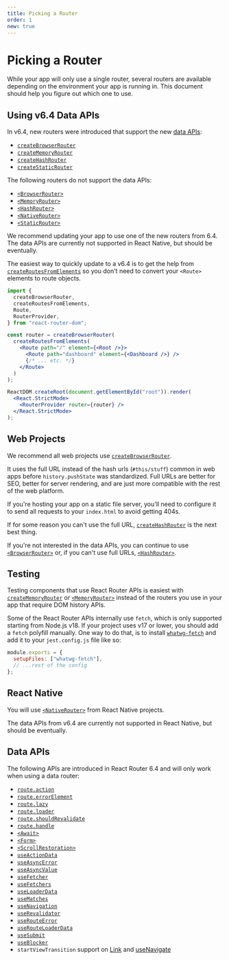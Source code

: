 ```yaml
---
title: Picking a Router
order: 1
new: true
---
```


# Picking a Router

While your app will only use a single router, several routers are available depending on the environment your app is running in. This document should help you figure out which one to use.

## Using v6.4 Data APIs

In v6.4, new routers were introduced that support the new [data APIs][data-apis]:

- [`createBrowserRouter`][createbrowserrouter]
- [`createMemoryRouter`][creatememoryrouter]
- [`createHashRouter`][createhashrouter]
- [`createStaticRouter`][createstaticrouter]

The following routers do not support the data APIs:

- [`<BrowserRouter>`][browserrouter]
- [`<MemoryRouter>`][memoryrouter]
- [`<HashRouter>`][hashrouter]
- [`<NativeRouter>`][nativerouter]
- [`<StaticRouter>`][staticrouter]

We recommend updating your app to use one of the new routers from 6.4. The data APIs are currently not supported in React Native, but should be eventually.

The easiest way to quickly update to a v6.4 is to get the help from [`createRoutesFromElements`][createroutesfromelements] so you don't need to convert your `<Route>` elements to route objects.

```jsx
import {
  createBrowserRouter,
  createRoutesFromElements,
  Route,
  RouterProvider,
} from "react-router-dom";

const router = createBrowserRouter(
  createRoutesFromElements(
    <Route path="/" element={<Root />}>
      <Route path="dashboard" element={<Dashboard />} />
      {/* ... etc. */}
    </Route>
  )
);

ReactDOM.createRoot(document.getElementById("root")).render(
  <React.StrictMode>
    <RouterProvider router={router} />
  </React.StrictMode>
);
```

## Web Projects

We recommend all web projects use [`createBrowserRouter`][createbrowserrouter].

It uses the full URL instead of the hash urls (`#this/stuff`) common in web apps before `history.pushState` was standardized. Full URLs are better for SEO, better for server rendering, and are just more compatible with the rest of the web platform.

If you're hosting your app on a static file server, you'll need to configure it to send all requests to your `index.html` to avoid getting 404s.

If for some reason you can't use the full URL, [`createHashRouter`][createhashrouter] is the next best thing.

If you're not interested in the data APIs, you can continue to use [`<BrowserRouter>`][browserrouter] or, if you can't use full URLs, [`<HashRouter>`][hashrouter].

## Testing

Testing components that use React Router APIs is easiest with [`createMemoryRouter`][creatememoryrouter] or [`<MemoryRouter>`][memoryrouter] instead of the routers you use in your app that require DOM history APIs.

Some of the React Router APIs internally use `fetch`, which is only supported starting from Node.js v18. If your project uses v17 or lower, you should add a `fetch` polyfill manually. One way to do that, is to install [`whatwg-fetch`](https://www.npmjs.com/package/whatwg-fetch) and add it to your `jest.config.js` file like so:

```js
module.exports = {
  setupFiles: ["whatwg-fetch"],
  // ...rest of the config
};
```

## React Native

You will use [`<NativeRouter>`][nativerouter] from React Native projects.

The data APIs from v6.4 are currently not supported in React Native, but should be eventually.

## Data APIs

The following APIs are introduced in React Router 6.4 and will only work when using a data router:

- [`route.action`][action]
- [`route.errorElement`][errorelement]
- [`route.lazy`][lazy]
- [`route.loader`][loader]
- [`route.shouldRevalidate`][shouldrevalidate]
- [`route.handle`][handle]
- [`<Await>`][await]
- [`<Form>`][form]
- [`<ScrollRestoration>`][scrollrestoration]
- [`useActionData`][useactiondata]
- [`useAsyncError`][useasyncerror]
- [`useAsyncValue`][useasyncvalue]
- [`useFetcher`][usefetcher]
- [`useFetchers`][usefetchers]
- [`useLoaderData`][useloaderdata]
- [`useMatches`][usematches]
- [`useNavigation`][usenavigation]
- [`useRevalidator`][userevalidator]
- [`useRouteError`][userouteerror]
- [`useRouteLoaderData`][userouteloaderdata]
- [`useSubmit`][usesubmit]
- [`useBlocker`][useblocker]
- `startViewTransition` support on [Link][viewtransition-link] and [useNavigate][viewtransition-navigate]

[createbrowserrouter]: ./create-browser-router
[createhashrouter]: ./create-hash-router
[creatememoryrouter]: ./create-memory-router
[createstaticrouter]: ./create-static-router
[createroutesfromelements]: ../utils/create-routes-from-elements
[browserrouter]: ../router-components/browser-router
[memoryrouter]: ../router-components/memory-router
[hashrouter]: ../router-components/hash-router
[nativerouter]: ../router-components/native-router
[staticrouter]: ../router-components/static-router
[data-apis]: #data-apis
[action]: ../route/action
[errorelement]: ../route/error-element
[lazy]: ../route/lazy
[loader]: ../route/loader
[shouldrevalidate]: ../route/should-revalidate
[handle]: ../route/route#handle
[await]: ../components/await
[form]: ../components/form
[scrollrestoration]: ../components/scroll-restoration
[useactiondata]: ../hooks/use-action-data
[useasyncerror]: ../hooks/use-async-error
[useasyncvalue]: ../hooks/use-async-value
[useblocker]: ../hooks/use-blocker
[usefetcher]: ../hooks/use-fetcher
[usefetchers]: ../hooks/use-fetchers
[useloaderdata]: ../hooks/use-loader-data
[usematches]: ../hooks/use-matches
[usenavigation]: ../hooks/use-navigation
[userevalidator]: ../hooks/use-revalidator
[userouteerror]: ../hooks/use-route-error
[userouteloaderdata]: ../hooks/use-route-loader-data
[usesubmit]: ../hooks/use-submit
[useblocker]: ../hooks/use-blocker
[viewtransition-link]: ../components/link#unstable_viewtransition
[viewtransition-navigate]: ../hooks/use-navigate#optionsunstable_viewtransition
